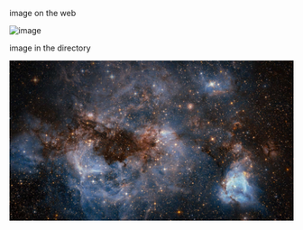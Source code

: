 image on the web

![image](https://when.zone/assets/images/logos/pai.jpg)

image in the directory

![image](https://github.com/WEN3141/EnglishHomework/blob/main/image/Image%20In%20The%20Directory.jpg)

